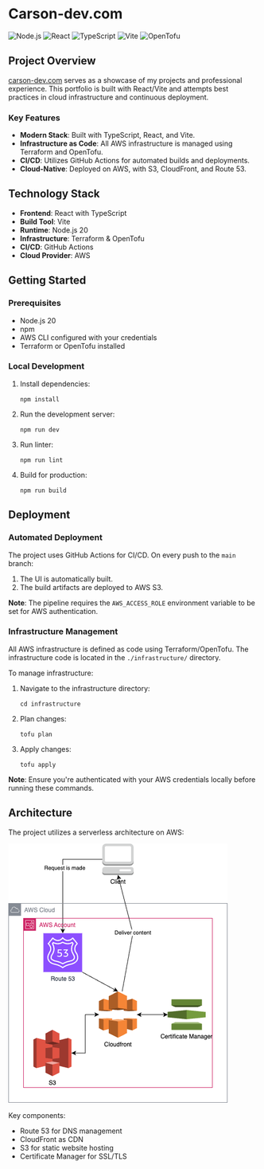 # Carson-dev.com

![Node.js](https://img.shields.io/badge/Node.js-20-green)
![React](https://img.shields.io/badge/React-Latest-blue)
![TypeScript](https://img.shields.io/badge/TypeScript-5.2-blue)
![Vite](https://img.shields.io/badge/Vite-Latest-purple)
![OpenTofu](https://img.shields.io/badge/OpenTofu-Latest-orange)

## Project Overview

[carson-dev.com](https://carson-dev.com) serves as a showcase of my projects and professional experience. This portfolio is built with React/Vite and attempts best practices in cloud infrastructure and continuous deployment.

### Key Features

-   **Modern Stack**: Built with TypeScript, React, and Vite.
-   **Infrastructure as Code**: All AWS infrastructure is managed using Terraform and OpenTofu.
-   **CI/CD**: Utilizes GitHub Actions for automated builds and deployments.
-   **Cloud-Native**: Deployed on AWS, with S3, CloudFront, and Route 53.

## Technology Stack

-   **Frontend**: React with TypeScript
-   **Build Tool**: Vite
-   **Runtime**: Node.js 20
-   **Infrastructure**: Terraform & OpenTofu
-   **CI/CD**: GitHub Actions
-   **Cloud Provider**: AWS

## Getting Started

### Prerequisites

-   Node.js 20
-   npm
-   AWS CLI configured with your credentials
-   Terraform or OpenTofu installed

### Local Development

1. Install dependencies:

    ```
    npm install
    ```

2. Run the development server:

    ```
    npm run dev
    ```

3. Run linter:

    ```
    npm run lint
    ```

4. Build for production:

    ```
    npm run build
    ```

## Deployment

### Automated Deployment

The project uses GitHub Actions for CI/CD. On every push to the `main` branch:

1. The UI is automatically built.
2. The build artifacts are deployed to AWS S3.

**Note**: The pipeline requires the `AWS_ACCESS_ROLE` environment variable to be set for AWS authentication.

### Infrastructure Management

All AWS infrastructure is defined as code using Terraform/OpenTofu. The infrastructure code is located in the `./infrastructure/` directory.

To manage infrastructure:

1. Navigate to the infrastructure directory:

    ```
    cd infrastructure
    ```

2. Plan changes:

    ```
    tofu plan
    ```

3. Apply changes:
    ```
    tofu apply
    ```

**Note**: Ensure you're authenticated with your AWS credentials locally before running these commands.

## Architecture

The project utilizes a serverless architecture on AWS:

![Architecture](./infrastructure/diagrams/carson-dev.drawio.png)

Key components:

-   Route 53 for DNS management
-   CloudFront as CDN
-   S3 for static website hosting
-   Certificate Manager for SSL/TLS

